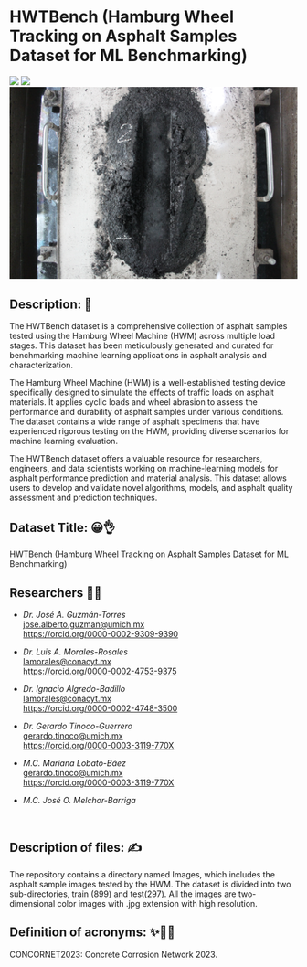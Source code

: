 # HWTBench (Hamburg Wheel Tracking on Asphalt Samples Dataset for ML Benchmarking)
![](2000_Rep.jpg)
![](8000_Rep.jpg)
![](28500_Rep.jpg)
## Description: 📝
The HWTBench dataset is a comprehensive collection of asphalt samples tested using the Hamburg Wheel Machine (HWM) across multiple load stages. This dataset has been meticulously generated and curated for benchmarking machine learning applications in asphalt analysis and characterization.

The Hamburg Wheel Machine (HWM) is a well-established testing device specifically designed to simulate the effects of traffic loads on asphalt materials. It applies cyclic loads and wheel abrasion to assess the performance and durability of asphalt samples under various conditions. The dataset contains a wide range of asphalt specimens that have experienced rigorous testing on the HWM, providing diverse scenarios for machine learning evaluation.

The HWTBench dataset offers a valuable resource for researchers, engineers, and data scientists working on machine-learning models for asphalt performance prediction and material analysis. This dataset allows users to develop and validate novel algorithms, models, and asphalt quality assessment and prediction techniques.

## Dataset Title: 😀👌
HWTBench (Hamburg Wheel Tracking on Asphalt Samples Dataset for ML Benchmarking)

## Researchers 🧑‍🔬
- *Dr. José A. Guzmán-Torres* <br />
jose.alberto.guzman@umich.mx <br />
https://orcid.org/0000-0002-9309-9390

- *Dr. Luis A. Morales-Rosales* <br />
lamorales@conacyt.mx <br />
https://orcid.org/0000-0002-4753-9375

- *Dr. Ignacio Algredo-Badillo* <br />
lamorales@conacyt.mx <br />
https://orcid.org/0000-0002-4748-3500

- *Dr. Gerardo Tinoco-Guerrero* <br />
gerardo.tinoco@umich.mx <br />
https://orcid.org/0000-0003-3119-770X

- *M.C. Mariana Lobato-Báez* <br />
gerardo.tinoco@umich.mx <br />
https://orcid.org/0000-0003-3119-770X

- *M.C. José O. Melchor-Barriga* <br />
<br />

## Description of files: ✍️
The repository contains a directory named Images, which includes the asphalt sample images tested by the HWM. The dataset is divided into two sub-directories, train (899) and test(297). All the images are two-dimensional color images with .jpg extension with high resolution. 

## Definition of acronyms: ✨👨‍💼
CONCORNET2023: Concrete Corrosion Network 2023.
